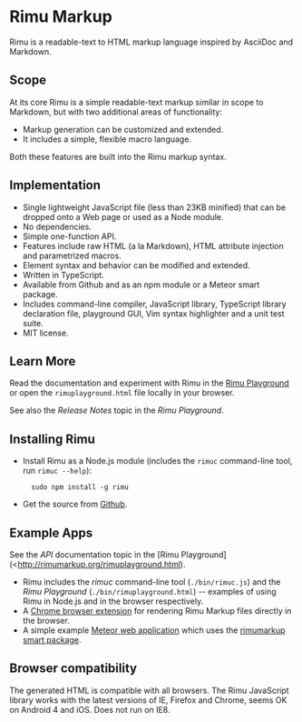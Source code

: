 # Rimu Markup

Rimu is a readable-text to HTML markup language inspired by AsciiDoc
and Markdown.


## Scope

At its core Rimu is a simple readable-text markup similar in scope to
Markdown, but with two additional areas of functionality:

- Markup generation can be customized and extended.
- It includes a simple, flexible macro language.

Both these features are built into the Rimu markup syntax.


## Implementation

- Single lightweight JavaScript file (less than 23KB minified) that
  can be dropped onto a Web page or used as a Node module.
- No dependencies.
- Simple one-function API.
- Features include raw HTML (a la Markdown), HTML attribute injection
  and parametrized macros.
- Element syntax and behavior can be modified and extended.
- Written in TypeScript.
- Available from Github and as an npm module or a Meteor smart package.
- Includes command-line compiler, JavaScript library, TypeScript
  library declaration file, playground GUI,
  Vim syntax highlighter and a unit test suite.
- MIT license.


## Learn More

Read the documentation and experiment with Rimu in the [Rimu
Playground](http://rimumarkup.org/rimuplayground.html) or open the
`rimuplayground.html` file locally in your browser.

See also the _Release Notes_ topic in the _Rimu Playground_.


## Installing Rimu

- Install Rimu as a Node.js module (includes the `rimuc` command-line
  tool, run `rimuc --help`):

        sudo npm install -g rimu

- Get the source from [Github](https://github.com/srackham/rimu).


## Example Apps

See the _API_ documentation topic in the [Rimu
Playground](<http://rimumarkup.org/rimuplayground.html).

- Rimu includes the _rimuc_ command-line tool (`./bin/rimuc.js`) and
  the _Rimu Playground_ (`./bin/rimuplayground.html`) -- examples of
  using Rimu in Node.js and in the browser respectively.
- A [Chrome browser
  extension](https://github.com/srackham/rimu-chrome-extension.git)
  for rendering Rimu Markup files directly in the browser.
- A simple example [Meteor web
  application](https://github.com/srackham/rimu-meteor-example) which
  uses the [rimumarkup smart
  package](https://atmosphere.meteor.com/package/rimumarkup).


## Browser compatibility

The generated HTML is compatible with all browsers. The Rimu
JavaScript library works with the latest versions of IE, Firefox and
Chrome, seems OK on Android 4 and iOS. Does not run on IE8.
